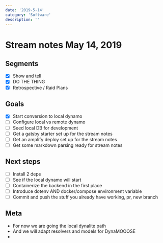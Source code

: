 ```yaml
---
date: '2019-5-14'
category: 'Software'
description: ''
---
```


# Stream notes May 14, 2019

## Segments

- [x] Show and tell
- [x] DO THE THING
- [x] Retrospective / Raid Plans

## Goals

- [x] Start conversion to local dynamo
- [ ] Configure local vs remote dynamo
- [ ] Seed local DB for development
- [ ] Get a gatsby starter set up for the stream notes
- [ ] Get an amplify deploy set up for the stream notes
- [ ] Get some markdown parsing ready for stream notes

## Next steps

- [ ] Install 2 deps
- [ ] See if the local dynamo will start
- [ ] Containerize the backend in the first place
- [ ] Introduce dotenv AND docker/compose environment variable
- [ ] Commit and push the stuff you already have working, pr, new branch

## Meta

- For now we are going the local dynalite path
- And we will adapt resolvers and models for DynaMOOOSE
-
